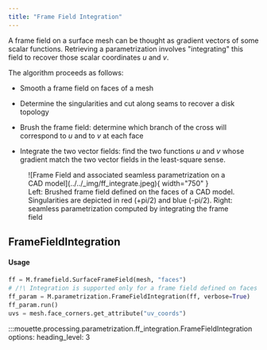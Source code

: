 ```yaml
---
title: "Frame Field Integration"
---
```


A frame field on a surface mesh can be thought as gradient vectors of some scalar functions. Retrieving a parametrization involves "integrating" this field to recover those scalar coordinates $u$ and $v$.

The algorithm proceeds as follows:

- Smooth a frame field on faces of a mesh
 
- Determine the singularities and cut along seams to recover a disk topology
 
- Brush the frame field: determine which branch of the cross will correspond to $u$ and to $v$ at each face

- Integrate the two vector fields: find the two functions $u$ and $v$ whose gradient match the two vector fields in the least-square sense.

<figure markdown>
  ![Frame Field and associated seamless parametrization on a CAD model](../../_img/ff_integrate.jpeg){ width="750" }
  <figcaption>Left: Brushed frame field defined on the faces of a CAD model. Singularities are depicted in red (+pi/2) and blue (-pi/2). Right: seamless parametrization computed by integrating the frame field</figcaption>
</figure>


## FrameFieldIntegration

#### Usage
```python
ff = M.framefield.SurfaceFrameField(mesh, "faces") 
# /!\ Integration is supported only for a frame field defined on faces
ff_param = M.parametrization.FrameFieldIntegration(ff, verbose=True)
ff_param.run()
uvs = mesh.face_corners.get_attribute("uv_coords")
```

:::mouette.processing.parametrization.ff_integration.FrameFieldIntegration
    options:
        heading_level: 3